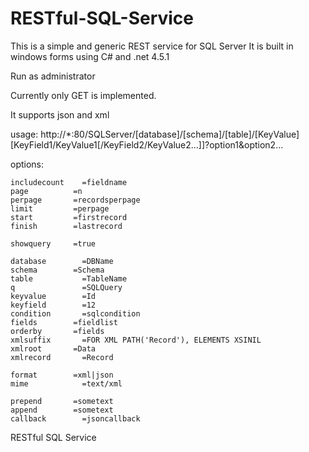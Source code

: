 # RESTful-SQL-Service
This is a simple and generic REST service for SQL Server
It is built in windows forms using C# and .net 4.5.1

Run as administrator

Currently only GET is implemented.

It supports json and xml

usage:
http://*:80/SQLServer/[database]/[schema]/[table]/[KeyValue][KeyField1/KeyValue1[/KeyField2/KeyValue2...]]?option1&option2...

options:

	includecount	=fieldname
	page          =n
	perpage       =recordsperpage
	limit         =perpage
	start         =firstrecord
	finish        =lastrecord

	showquery     =true

	database	    =DBName
	schema	      =Schema
	table	        =TableName
	q	            =SQLQuery
	keyvalue	    =Id
	keyfield	    =12
	condition	    =sqlcondition
	fields	      =fieldlist
	orderby	      =fields
	xmlsuffix	    =FOR XML PATH('Record'), ELEMENTS XSINIL
	xmlroot	      =Data
	xmlrecord	    =Record

	format	      =xml|json
	mime	        =text/xml

	prepend	      =sometext
	append	      =sometext
	callback	    =jsoncallback
	



RESTful SQL Service
